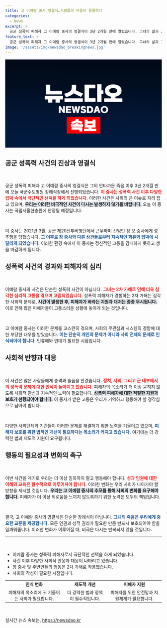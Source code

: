 ```yaml
---
title: 고 이예람 중사 영결식…사람들의 마음이 뭉클하다
categories:
  - News
excerpt: >
  공군 성폭력 피해자 고 이예람 중사의 영결식이 3년 2개월 만에 열렸습니다. 그녀의 삶과 고통을 되새기며, 두 번째 희생자가 되지 않기 위한 목소리가 커지고 있습니다.
feature_text: >
  공군 성폭력 피해자 고 이예람 중사의 영결식이 3년 2개월 만에 열렸습니다. 그녀의 삶과 고통을 되새기며, 두 번째 희생자가 되지 않기 위한 목소리가 커지고 있습니다.
image: '/assets/img/newsdao_breakingnews.jpg'
---
```


<p><img src="/assets/img/newsdao_breakingnews.jpg" alt="implanttips 속보" /></p>

<h2 data-ke-size="size26">공군 성폭력 사건의 진상과 영결식</h2>

<p data-ke-size="size16">&nbsp;</p>

<p>공군 성폭력 피해자 고 이예람 중사의 영결식은 그의 안타까운 죽음 이후 3년 2개월 만에 오늘 국군수도병원 장례식장에서 진행되었습니다. <b><span style="color: #ee2323;">이 중사는 성폭력 사건 이후 다양한 압박 속에서 극단적인 선택을 하게 되었습니다.</span></b> 이러한 사건은 사회의 큰 이슈로 자리 잡고 있으며, <b><span style="background-color: #21538527;">우리는 이러한 비극적인 사건이 다시는 발생하지 않기를 바랍니다.</span></b> 오늘 이 중사는 국립서울현충원에 안장될 예정입니다.</p>

<p data-ke-size="size16">&nbsp;</p>

<p>이 중사는 2021년 3월, 공군 제20전투비행단에서 근무하며 선임인 장 모 중사에게 성추행을 당했습니다. <b><span style="color: #1a5490;">그 이후로 장 중사와 다른 상관들로부터 지속적인 회유와 압박에 시달리게 되었습니다.</span></b> 이러한 환경 속에서 이 중사는 정신적인 고통을 감내하지 못하고 생을 마감하게 됩니다.</p>

<h2 data-ke-size="size26">성폭력 사건의 경과와 피해자의 심리</h2>

<p data-ke-size="size16">&nbsp;</p>

<p>이예람 중사의 사건은 단순한 성폭력 사건이 아닙니다. <b><span style="color: #ee2323;">그녀는 2차 가해로 인해 더욱 심각한 심리적 고통을 겪으며 고립되었습니다.</span></b> 성폭력 피해자가 경험하는 2차 가해는 심각한 사회적 문제로, <b><span style="background-color: #21538527;">사건이 발생한 후, 피해자가 바라는 지원과 대처는 종종 무시됩니다.</span></b> 이로 인해 많은 피해자들이 고통스러운 상황에 놓이게 되는 것입니다.</p>

<p data-ke-size="size16">&nbsp;</p>

<p>고 이예람 중사는 이러한 문제를 고스란히 겪으며, 사회의 무관심과 시스템의 결함에 대한 부당한 대우를 받았습니다. <b><span style="color: #1a5490;">이는 단순히 개인의 문제가 아니라 사회 전체의 문제로 인식되어야 합니다.</span></b> 인류애와 연대가 필요한 시점입니다.</p>

<h2 data-ke-size="size26">사회적 반향과 대응</h2>

<p data-ke-size="size16">&nbsp;</p>

<p>이 사건은 많은 사람들에게 충격과 슬픔을 안겼습니다. <b><span style="color: #ee2323;">정치, 사회, 그리고 군 내부에서의 성폭력 문제에 대한 인식이 높아지고 있습니다.</span></b> 피해자의 목소리가 더 이상 묻히지 않도록 사회적 관심과 지속적인 노력이 필요합니다. <b><span style="background-color: #21538527;">성폭력 피해자에 대한 적절한 지원과 보호가 선행되어야 합니다.</span></b> 이 중사가 받은 고통은 우리가 기억하고 행동해야 할 경각심으로 남아야 합니다.</p>

<p data-ke-size="size16">&nbsp;</p>

<p>다양한 사회단체와 기관들이 이러한 문제를 해결하기 위한 노력을 기울이고 있으며, <b><span style="color: #1a5490;">피해자 보호를 위한 법적인 개선이 필요하다는 목소리가 커지고 있습니다.</span></b> 여기에는 더 강력한 법과 제도적 지원이 요구됩니다.</p>

<h2 data-ke-size="size26">행동의 필요성과 변화의 촉구</h2>

<p data-ke-size="size16">&nbsp;</p>

<p>이번 사건을 계기로 우리는 더 이상 침묵하지 말고 행동해야 합니다. <b><span style="color: #ee2323;">성과 인권에 대한 이해와 교육은 필수적으로 이루어져야 합니다.</span></b> 이러한 변화는 우리 사회가 나아가야 할 방향을 제시할 것입니다. <b><span style="background-color: #21538527;">우리는 고 이예람 중사의 추모를 통해 사회의 변화를 요구해야 합니다.</span></b> 피해자가 더 이상 외로움을 느끼지 않도록하기 위한 노력은 모두의 책임입니다.</p>

<p data-ke-size="size16">&nbsp;</p>

<p>결국, 고 이예람 중사의 영결식은 단순한 장례식이 아닙니다. <b><span style="color: #1a5490;">그녀의 죽음은 우리에게 중요한 교훈을 제공합니다.</span></b> 모든 인권과 성적 권리가 필요한 만큼 반드시 보호되어야 함을 일깨워줍니다. 이러한 변화가 이루어질 때, 비극은 다시는 반복되지 않을 것입니다. </p>

<hr />

<p data-ke-size="size16">&nbsp;</p>

<ul>
    <li>이예람 중사는 성폭력 피해자로서 극단적인 선택을 하게 되었습니다.</li>
    <li>사건 이후 다양한 사회적 반응과 대응이 나타리고 있습니다.</li>
    <li>장 중사 및 주변인들의 행동은 2차 가해로 작용했습니다.</li>
    <li>사회의 각성이 필요한 시점입니다.</li>
</ul>

<table style="width: 100%;">
    <tr>
        <td style="text-align: center; height: 17px;"><b>인식 변화</b></td>
        <td style="text-align: center; height: 17px;"><b>제도적 개선</b></td>
        <td style="text-align: center; height: 17px;"><b>피해자 지원</b></td>
    </tr>
    <tr>
        <td style="text-align: center; height: 17px;">피해자의 목소리에 귀 기울이는 사회가 필요합니다.</td>
        <td style="text-align: center; height: 17px;">더 강력한 법과 정책이 필수적입니다.</td>
        <td style="text-align: center; height: 17px;">피해자를 위한 안전망과 지원체계가 필요합니다.</td>
    </tr>
</table>

<p data-ke-size="size16">&nbsp;</p>
실시간 뉴스 속보는, <a href="https://newsdao.kr" rel="dofollow">https://newsdao.kr</a>


